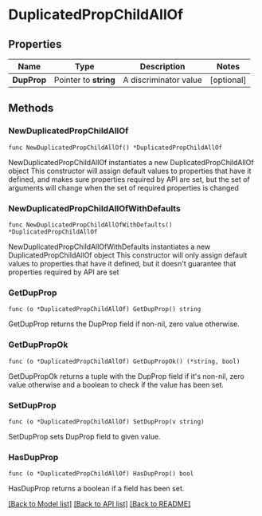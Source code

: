# DuplicatedPropChildAllOf

## Properties

Name | Type | Description | Notes
------------ | ------------- | ------------- | -------------
**DupProp** | Pointer to **string** | A discriminator value | [optional] 

## Methods

### NewDuplicatedPropChildAllOf

`func NewDuplicatedPropChildAllOf() *DuplicatedPropChildAllOf`

NewDuplicatedPropChildAllOf instantiates a new DuplicatedPropChildAllOf object
This constructor will assign default values to properties that have it defined,
and makes sure properties required by API are set, but the set of arguments
will change when the set of required properties is changed

### NewDuplicatedPropChildAllOfWithDefaults

`func NewDuplicatedPropChildAllOfWithDefaults() *DuplicatedPropChildAllOf`

NewDuplicatedPropChildAllOfWithDefaults instantiates a new DuplicatedPropChildAllOf object
This constructor will only assign default values to properties that have it defined,
but it doesn't guarantee that properties required by API are set

### GetDupProp

`func (o *DuplicatedPropChildAllOf) GetDupProp() string`

GetDupProp returns the DupProp field if non-nil, zero value otherwise.

### GetDupPropOk

`func (o *DuplicatedPropChildAllOf) GetDupPropOk() (*string, bool)`

GetDupPropOk returns a tuple with the DupProp field if it's non-nil, zero value otherwise
and a boolean to check if the value has been set.

### SetDupProp

`func (o *DuplicatedPropChildAllOf) SetDupProp(v string)`

SetDupProp sets DupProp field to given value.

### HasDupProp

`func (o *DuplicatedPropChildAllOf) HasDupProp() bool`

HasDupProp returns a boolean if a field has been set.


[[Back to Model list]](../README.md#documentation-for-models) [[Back to API list]](../README.md#documentation-for-api-endpoints) [[Back to README]](../README.md)


